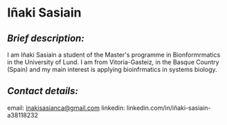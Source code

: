 # **Iñaki Sasiain**

## *Brief description:*

I am Iñaki Sasiain a student of the Master's programme in Bionformrmatics in the University of Lund. I am from Vitoria-Gasteiz, in the Basque Country (Spain) and my main interest is applying bioinfrmatics in systems biology.

## *Contact details:*

email: inakisasianca@gmail.com
linkedin: linkedin.com/in/iñaki-sasiain-a38118232

